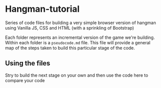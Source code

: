 # Hangman-tutorial
Series of code files for building a very simple browser version of hangman using Vanilla JS, CSS and HTML (with a sprinkling of Bootstrap)

Each folder represents an incremental version of the game we're building.  Within each folder is a `pseudocode.md` file.  This file will provide a general map of the steps taken to build this particular stage of the code.

## Using the files
Stry to build the next stage on your own and then use the code here to compare your code
